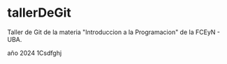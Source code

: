 # tallerDeGit

Taller de Git de la materia "Introduccion a la Programacion" de la FCEyN - UBA.

año 2024 1Csdfghj